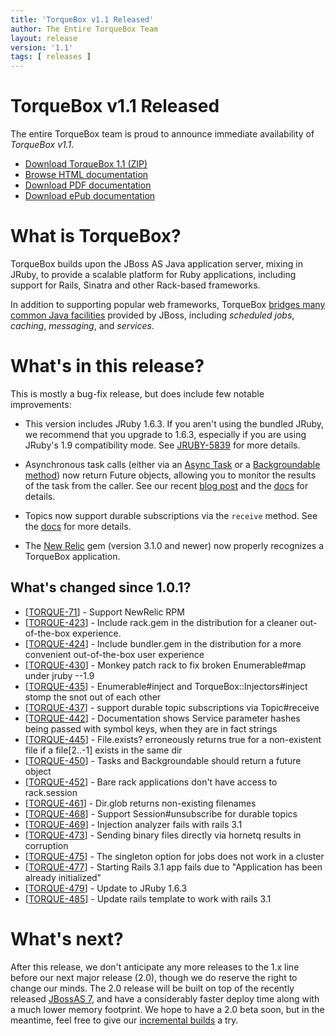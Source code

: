 ```yaml
---
title: 'TorqueBox v1.1 Released'
author: The Entire TorqueBox Team
layout: release
version: '1.1'
tags: [ releases ]
---
```


# TorqueBox v1.1 Released

The entire TorqueBox team is proud to announce immediate availability
of *TorqueBox v1.1*.

* [Download TorqueBox 1.1 (ZIP)][download]
* [Browse HTML documentation][htmldocs]
* [Download PDF documentation][pdfdocs]
* [Download ePub documentation][epubdocs]

# What is TorqueBox?

TorqueBox builds upon the JBoss AS Java application server,
mixing in JRuby, to provide a scalable platform for Ruby applications,
including support for Rails, Sinatra and other Rack-based frameworks.

In addition to supporting popular web frameworks, TorqueBox [bridges
many common Java facilities][features] provided by JBoss, including *scheduled jobs*,
*caching*, *messaging*, and *services*.

# What's in this release?

This is mostly a bug-fix release, but does include few notable improvements:

* This version includes JRuby 1.6.3. If you aren't using the bundled JRuby, 
  we recommend that you upgrade to 1.6.3, especially if you are using JRuby's 1.9 
  compatibility mode. See [JRUBY-5839] for more details.

* Asynchronous task calls (either via an [Async Task] or a [Backgroundable method]) now 
  return Future objects, allowing you to monitor the results of the task from the 
  caller. See our recent [blog post][futures_post] and the [docs][futures_docs] for details.
  
* Topics now support durable subscriptions via the `receive` method. See the [docs][durable_topics]
  for more details.

* The [New Relic] gem (version 3.1.0 and newer) now properly recognizes a TorqueBox application. 

## What's changed since 1.0.1?

<ul>
<li>[<a href='https://issues.jboss.org/browse/TORQUE-71'>TORQUE-71</a>] -         Support NewRelic RPM
</li>
<li>[<a href='https://issues.jboss.org/browse/TORQUE-423'>TORQUE-423</a>] -         Include rack.gem in the distribution for a cleaner out-of-the-box experience.
</li>
<li>[<a href='https://issues.jboss.org/browse/TORQUE-424'>TORQUE-424</a>] -         Include bundler.gem in the distribution for a more convenient out-of-the-box user experience
</li>
<li>[<a href='https://issues.jboss.org/browse/TORQUE-430'>TORQUE-430</a>] -         Monkey patch rack to fix broken Enumerable#map under jruby --1.9
</li>
<li>[<a href='https://issues.jboss.org/browse/TORQUE-435'>TORQUE-435</a>] -         Enumerable#inject and TorqueBox::Injectors#inject stomp the snot out of each other
</li>
<li>[<a href='https://issues.jboss.org/browse/TORQUE-437'>TORQUE-437</a>] -         support durable topic subscriptions via Topic#receive
</li>
<li>[<a href='https://issues.jboss.org/browse/TORQUE-442'>TORQUE-442</a>] -         Documentation shows Service parameter hashes being passed with symbol keys, when they are in fact strings
</li>
<li>[<a href='https://issues.jboss.org/browse/TORQUE-445'>TORQUE-445</a>] -         File.exists? erroneously returns true for a non-existent file if a file[2..-1] exists in the same dir
</li>

<li>[<a href='https://issues.jboss.org/browse/TORQUE-450'>TORQUE-450</a>] -         Tasks and Backgroundable should return a future object
</li>

<li>[<a href='https://issues.jboss.org/browse/TORQUE-452'>TORQUE-452</a>] -         Bare rack applications don&#39;t have access to rack.session
</li>
<li>[<a href='https://issues.jboss.org/browse/TORQUE-461'>TORQUE-461</a>] -         Dir.glob returns non-existing filenames
</li>

<li>[<a href='https://issues.jboss.org/browse/TORQUE-468'>TORQUE-468</a>] -         Support Session#unsubscribe for durable topics
</li>

<li>[<a href='https://issues.jboss.org/browse/TORQUE-469'>TORQUE-469</a>] -         Injection analyzer fails with rails 3.1
</li>
<li>[<a href='https://issues.jboss.org/browse/TORQUE-473'>TORQUE-473</a>] -         Sending binary files directly via hornetq results in corruption
</li>
<li>[<a href='https://issues.jboss.org/browse/TORQUE-475'>TORQUE-475</a>] -         The singleton option for jobs does not work in a cluster
</li>
<li>[<a href='https://issues.jboss.org/browse/TORQUE-477'>TORQUE-477</a>] -         Starting Rails 3.1 app fails due to &quot;Application has been already initialized&quot;
</li>
<li>[<a href='https://issues.jboss.org/browse/TORQUE-479'>TORQUE-479</a>] -         Update to JRuby 1.6.3
</li>
<li>[<a href='https://issues.jboss.org/browse/TORQUE-485'>TORQUE-485</a>] -         Update rails template to work with rails 3.1
</li>

</ul>
                            
# What's next?

After this release, we don't anticipate any more releases to the 1.x 
line before our next major release (2.0), though we do reserve the right 
to change our minds. The 2.0 release will be built on top of the recently 
released [JBossAS 7][as7], and have a considerably faster deploy time along
with a much lower memory footprint. We hope to have a 2.0 beta soon,
but in the meantime, feel free to give our [incremental builds][2x] a try.


[download]: http://repository-projectodd.forge.cloudbees.com/release/org/torquebox/torquebox-dist/1.1/torquebox-dist-1.1-bin.zip
[htmldocs]: /documentation/1.1/
[pdfdocs]:  http://repository-projectodd.forge.cloudbees.com/release/org/torquebox/torquebox-docs-en_US/1.1/torquebox-docs-en_US-1.1.pdf
[epubdocs]: http://repository-projectodd.forge.cloudbees.com/release/org/torquebox/torquebox-docs-en_US/1.1/torquebox-docs-en_US-1.1.epub
[features]: /features/
[JRUBY-5839]: http://jira.codehaus.org/browse/JRUBY-5839
[Backgroundable method]: /documentation/1.1/messaging.html#backgroundable
[Async Task]: /documentation/1.1/messaging.html#async-tasks
[durable_topics]: /documentation/1.1/messaging.html#receiving-messages
[futures_post]: /news/2011/07/08/the-future-is-now/
[futures_docs]: /documentation/1.1/messaging.html#messaging-futures
[as7]: http://www.jboss.org/as7.html
[2x]: /2x/builds/
[New Relic]: http://newrelic.com/
